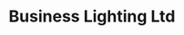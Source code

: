 ---
title: "Business Lighting Ltd"
url: /bristol/business-lighting-ltd/
shop: interior decoration
---